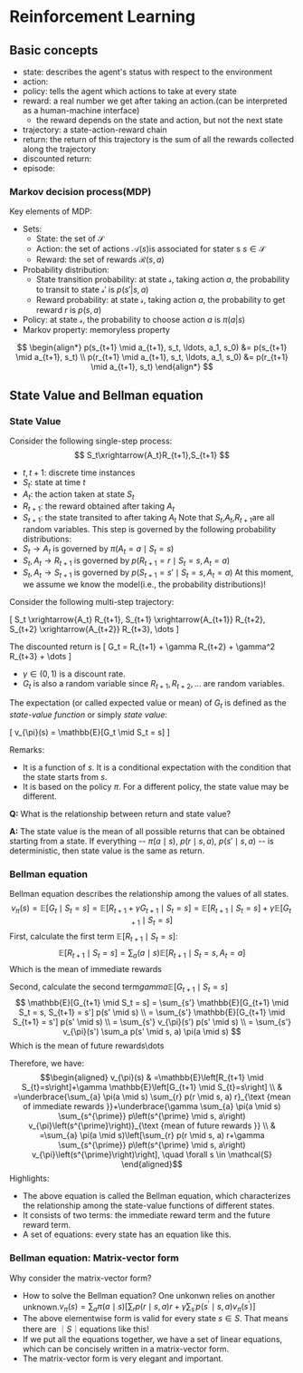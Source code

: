 # Reinforcement Learning
## Basic concepts
 - state: describes the agent's status with respect to the environment
 - action: 
 - policy: tells the agent which actions to take at every state
 - reward: a real number we get after taking an action.(can be interpreted as a human-machine interface)
   - the reward depends on the state and action, but not the next state
 - trajectory: a state-action-reward chain
 - return: the return of this trajectory is the sum of all the rewards collected along the trajectory
 - discounted return: 
 - episode: 
### Markov decision process(MDP)
Key elements of MDP:
- Sets:
  - State: the set of $\mathcal{S}$
  - Action: the set of actions $\mathcal{A}(s)$is associated for stater s  $s\in\mathcal{S}$
  - Reward: the set of rewards $\mathcal{R}(s,a)$
- Probability distribution:
  - State transition probability: at state $\mathcal{s}$, taking action $a$, the probability to transit to state $\mathcal{s'}$ is $p(s'|s,a)$
  - Reward probability: at state $\mathcal{s}$, taking action $a$, the probability to get reward $r$ is $p(s,a)$
- Policy: at state $\mathcal{s}$, the probability to choose action $a$ is $\pi(a|s)$
- Markov property: memoryless property

$$
\begin{align*}
p(s_{t+1} \mid a_{t+1}, s_t, \ldots, a_1, s_0) &= p(s_{t+1} \mid a_{t+1}, s_t) \\
p(r_{t+1} \mid a_{t+1}, s_t, \ldots, a_1, s_0) &= p(r_{t+1} \mid a_{t+1}, s_t)
\end{align*}
$$ 
## State Value and Bellman equation
### State Value
Consider the following single-step process:
$$
S_t\xrightarrow{A_t}R_{t+1},S_{t+1}
$$
- $t,t+1$: discrete time instances
- $S_t$: state at time $t$
- $A_t$: the action taken at state $S_t$
- $R_{t+1}$: the reward obtained after taking $A_t$
- $S_{t+1}$: the state transited to after taking $A_t$
Note that $S_t$,$A_t$,$R_{t+1}$are all random variables.
This step is governed by the following probability distributions:
- $S_t\rightarrow A_t$ is governed by $\pi(A_t=a\mid S_t=s)$
- $S_t,A_t\rightarrow R_{t+1}$ is governed by $p(R_{t+1}=r\mid S_t=s,A_t = a)$
- $S_t,A_t\rightarrow S_{t+1}$ is governed by $p(S_{t+1}=s'\mid S_t=s,A_t=a)$
At this moment, we assume we know the model(i.e., the probability distributions)!

Consider the following multi-step trajectory:

\[
S_t \xrightarrow{A_t} R_{t+1}, S_{t+1} \xrightarrow{A_{t+1}} R_{t+2}, S_{t+2} \xrightarrow{A_{t+2}} R_{t+3}, \dots
\]

The discounted return is
\[
G_t = R_{t+1} + \gamma R_{t+2} + \gamma^2 R_{t+3} + \dots
\]

- $\gamma \in (0, 1)$ is a discount rate.
- $G_t$ is also a random variable since $R_{t+1}, R_{t+2}, \dots$ are random variables.

The expectation (or called expected value or mean) of $G_t$ is defined as the *state-value function* or simply *state value*:

\[
v_{\pi}(s) = \mathbb{E}[G_t \mid S_t = s]
\]

Remarks:
- It is a function of $s$. It is a conditional expectation with the condition that the state starts from $s$.
- It is based on the policy $\pi$. For a different policy, the state value may be different.


**Q:** What is the relationship between return and state value?

**A:** The state value is the mean of all possible returns that can be obtained starting from a state. If everything -- $\pi(a \mid s)$, $p(r \mid s, a)$, $p(s' \mid s, a)$ -- is deterministic, then state value is the same as return.

### Bellman equation
 Bellman equation describes the relationship among the values of all states.
 $$
v_\pi(s) = \mathbb{E}[G_t \mid S_t = s]=\mathbb{E}[R_{t+1}+\gamma G_{t+1} \mid S_t =s]=\mathbb{E}[R_{t+1} \mid S_t=s]+\gamma\mathbb{E}[G_{t+1} \mid S_t = s]
 $$
First, calculate the first term $\mathbb{E}[R_{t+1} \mid S_t = s]$:
$$
\mathbb{E}[R_{t+1} \mid S_t=s] = \sum_{a}(a \mid s)\mathbb{E}[R_{t+1}\mid S_t=s,A_t=a]
$$
Which is the mean of immediate rewards

Second, calculate the second term$gamma\mathbb{E}[G_{t+1} \mid S_t = s]$
$$
\mathbb{E}[G_{t+1} \mid S_t = s] = \sum_{s'} \mathbb{E}[G_{t+1} \mid S_t = s, S_{t+1} = s'] p(s' \mid s) \\
= \sum_{s'} \mathbb{E}[G_{t+1} \mid S_{t+1} = s'] p(s' \mid s) \\
= \sum_{s'} v_{\pi}(s') p(s' \mid s) \\
= \sum_{s'} v_{\pi}(s') \sum_a p(s' \mid s, a) \pi(a \mid s)
$$
Which is the mean of future rewards\dots

Therefore, we have:
$$\begin{aligned}
v_{\pi}(s) & =\mathbb{E}\left[R_{t+1} \mid S_{t}=s\right]+\gamma \mathbb{E}\left[G_{t+1} \mid S_{t}=s\right] \\
& =\underbrace{\sum_{a} \pi(a \mid s) \sum_{r} p(r \mid s, a) r}_{\text {mean of immediate rewards }}+\underbrace{\gamma \sum_{a} \pi(a \mid s) \sum_{s^{\prime}} p\left(s^{\prime} \mid s, a\right) v_{\pi}\left(s^{\prime}\right)}_{\text {mean of future rewards }} \\
& =\sum_{a} \pi(a \mid s)\left[\sum_{r} p(r \mid s, a) r+\gamma \sum_{s^{\prime}} p\left(s^{\prime} \mid s, a\right) v_{\pi}\left(s^{\prime}\right)\right], \quad \forall s \in \mathcal{S}
\end{aligned}$$
Highlights:
- The above equation is called the Bellman equation, which characterizes the relationship among the state-value functions of different states.
- It consists of two terms: the immediate reward term and the future reward term.
- A set of equations: every state has an equation like this.

### Bellman equation: Matrix-vector form
Why consider the matrix-vector form?
- How to solve the Bellman equation? One unkonwn relies on another unknown.$v_\pi(s)=\sum_{a} \pi(a \mid s)\left[\sum_{r} p(r \mid s, a) r+\gamma \sum_{s^{\prime}} p\left(s^{\prime} \mid s, a\right) v_{\pi}\left(s^{\prime}\right)\right]$
- The above elementwise form is valid for every state $s\in S$. That means there are $｜S｜$equations like this!
- If we put all the equations together, we have a set of linear equations, which can be concisely written in a matrix-vector form.
- The matrix-vector form is very elegant and important.